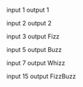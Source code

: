 input 1
output 1

input 2
output 2

input 3
output Fizz

input 5
output Buzz

input 7
output Whizz

input 15
output FizzBuzz